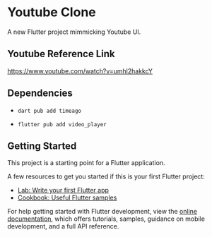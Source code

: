 # Youtube Clone

A new Flutter project mimmicking Youtube UI.

## Youtube Reference Link

https://www.youtube.com/watch?v=umhl2hakkcY

## Dependencies

- `dart pub add timeago`

- `flutter pub add video_player`

## Getting Started

This project is a starting point for a Flutter application.

A few resources to get you started if this is your first Flutter project:

- [Lab: Write your first Flutter app](https://docs.flutter.dev/get-started/codelab)
- [Cookbook: Useful Flutter samples](https://docs.flutter.dev/cookbook)

For help getting started with Flutter development, view the
[online documentation](https://docs.flutter.dev/), which offers tutorials,
samples, guidance on mobile development, and a full API reference.
